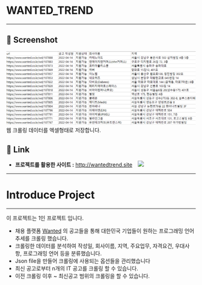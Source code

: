 WANTED_TREND
===
***

## 📸 Screenshot
![main](screenshot/crawling_excel.png)
웹 크롤링 데이터를 엑셀형태로 저장합니다.
## 🔗 Link
- **프로젝트를 활용한 사이트 :** http://wantedtrend.site &ensp; <img src="https://img.shields.io/website?url=http://wantedtrend.site/" />

* * *
# Introduce Project
* * *
이 프로젝트는 1인 프로젝트 입니다.

- 채용 플랫폼 [Wanted](https://wanted.co.kr/) 의 공고들을 통해 대한민국 기업들이 원하는 프로그래밍 언어 추세를 크롤링 했습니다.
- 크롤링한 데이터를 분석하여 작성일, 회사이름, 지역, 주요업무, 자격요건, 우대사항, 프로그래밍 언어 등을 분류했습니다.
- Json file을 만들어 크롤링에 사용되는 옵션들을 관리했습니다
- 최신 공고로부터 n개의 IT 공고를 크롤링 할 수 있습니다.
- 이전 크롤링 이후 ~ 최신공고 범위의 크롤링을 할 수 있습니다.
